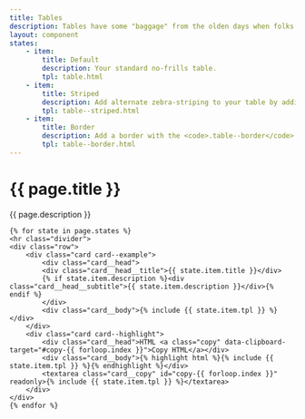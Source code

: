 ```yaml
---
title: Tables
description: Tables have some "baggage" from the olden days when folks used them for layout.  You know where they really shine?  When it's time to show tabular data.
layout: component
states:
    - item:
        title: Default
        description: Your standard no-frills table.
        tpl: table.html
    - item:
        title: Striped
        description: Add alternate zebra-striping to your table by adding the <code>.table--striped</code> class to the table tag.
        tpl: table--striped.html
    - item:
        title: Border
        description: Add a border with the <code>.table--border</code> class to frame your table.
        tpl: table--border.html
---
```

<div class="container content">
    <h1>{{ page.title }}</h1>
    <p class="well">{{ page.description }}</p>

    {% for state in page.states %}
    <hr class="divider">
    <div class="row">
        <div class="card card--example">
            <div class="card__head">
            <div class="card__head__title">{{ state.item.title }}</div>
            {% if state.item.description %}<div class="card__head__subtitle">{{ state.item.description }}</div>{% endif %}
            </div>
            <div class="card__body">{% include {{ state.item.tpl }} %}</div>
        </div>
        <div class="card card--highlight">
            <div class="card__head">HTML <a class="copy" data-clipboard-target="#copy-{{ forloop.index }}">Copy HTML</a></div>
            <div class="card__body">{% highlight html %}{% include {{ state.item.tpl }} %}{% endhighlight %}</div>
            <textarea class="card__copy" id="copy-{{ forloop.index }}" readonly>{% include {{ state.item.tpl }} %}</textarea>
        </div>
    </div>
    {% endfor %}
</div>